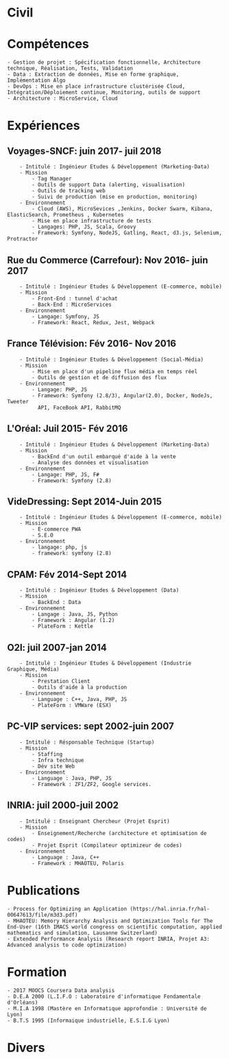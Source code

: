 # Civil
# Compétences 
	- Gestion de projet : Spécification fonctionnelle, Architecture technique, Réalisation, Tests, Validation
	- Data : Extraction de données, Mise en forme graphique, Implémentation Algo
	- DevOps : Mise en place infrastructure clustérisée Cloud, Intégration/Déploiement continue, Monitoring, outils de support
	- Architecture : MicroService, Cloud

# Expériences
## Voyages-SNCF: juin 2017- juil 2018
		- Intitulé : Ingénieur Etudes & Développement (Marketing-Data)
		- Mission
			- Tag Manager
			- Outils de support Data (alerting, visualisation)
			- Outils de tracking web
            - Suivi de production (mise en production, monitoring)
		- Environnement
			- Cloud (AWS), MicroSevices ,Jenkins, Docker Swarm, Kibana, ElasticSearch, Prometheus , Kubernetes
            - Mise en place infrastructure de tests
			- Langages: PHP, JS, Scala, Groovy
			- Framework: Symfony, NodeJS, Gatling, React, d3.js, Selenium, Protractor

## Rue du Commerce (Carrefour): Nov 2016- juin 2017
		- Intitulé : Ingénieur Etudes & Développement (E-commerce, mobile)
		- Mission
			- Front-End : tunnel d'achat
			- Back-End : MicroServices 
		- Environnement
			- Langage: Symfony, JS
			- Framework: React, Redux, Jest, Webpack

## France Télévision: Fév 2016- Nov 2016 
		- Intitulé : Ingénieur Etudes & Développement (Social-Média)
		- Mission
			- Mise en place d'un pipeline flux média en temps réel
            - Outils de gestion et de diffusion des flux
		- Environnement
			- Langage: PHP, JS 
			- Framework: Symfony (2.8/3), Angular(2.0), Docker, NodeJs, Tweeter
              API, FaceBook API, RabbitMQ
			
## L'Oréal: Juil 2015- Fév 2016 
		- Intitulé : Ingénieur Etudes & Développement (Marketing-Data)
		- Mission
			- BackEnd d'un outil embarqué d'aide à la vente
			- Analyse des données et visualisation
		- Environnement
			- Langage: PHP, JS, F# 
			- Framework: Symfony (2.8)

## VideDressing: Sept 2014-Juin 2015 
		- Intitulé : Ingénieur Etudes & Développement (E-commerce, mobile)
		- Mission
			- E-commerce PWA
			- S.E.O
		- Environnement
			- langage: php, js
			- framework: symfony (2.8)

## CPAM:  Fév 2014-Sept 2014 
		- Intitulé : Ingénieur Etudes & Développement (Data)
		- Mission
			- BackEnd : Data  
		- Environnement
			- Langage : Java, JS, Python
			- Framework : Angular (1.2)
			- PlateForm : Kettle

## O2I: juil 2007-jan 2014 
		- Intitulé : Ingénieur Etudes & Développement (Industrie Graphique, Média)
		- Mission
			- Prestation Client
			- Outils d'aide à la production
		- Environnement
			- Language : C++, Java, PHP, JS
			- PlateForm : VMWare (ESX)

## PC-VIP services: sept 2002-juin 2007
		- Intitulé : Résponsable Technique (Startup)
		- Mission
			- Staffing
			- Infra technique
			- Dév site Web
		- Environnement
			- Language : Java, PHP, JS
			- Framework : ZF1/ZF2, Google services.
## INRIA: juil 2000-juil 2002
		- Intitulé : Enseignant Chercheur (Projet Esprit) 
		- Mission
			- Enseignement/Recherche (architecture et optimisation de codes)
			- Projet Esprit (Compilateur optimizeur de codes)
		- Environnement
			- Language : Java, C++			
			- Framework : MHAOTEU, Polaris 
# Publications
	- Process for Optimizing an Application (https://hal.inria.fr/hal-00647613/file/m3d3.pdf)
	- MHAOTEU: Memory Hierarchy Analysis and Optimization Tools for The End-User (16th IMACS world congress on scientific computation, applied mathematics and simulation, Lausanne Switzerland)
	- Extended Performance Analysis (Research report INRIA, Projet A3: Advanced analysis to code optimization)
# Formation
	- 2017 MOOCS Coursera Data analysis
	- D.E.A 2000 (L.I.F.O : Laboratoire d'informatique Fondamentale d'Orléans)
	- M.I.A 1998 (Mastère en Informatique approfondie : Université de Lyon)
	- B.T.S 1995 (Informaique industrielle, E.S.I.G Lyon)
# Divers

